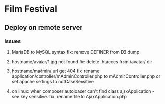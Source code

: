# Film Festival

## Deploy on remote server
### Issues
1. MariaDB to MySQL syntax
fix: remove DEFINER from DB dump

2. hostname/avatar/1.jpg not found
fix: delete .htacces from /avatar/ dir

3. hostname/madmin/ url get 404
fix: rename application/controller/mAdminController.php to mAdminController.php
or set apache settings to notCaseSensitive

4. on linux: when composer autoloader can't find class ajaxApplication - see key sensitive.
fix: rename file to AjaxApplication.php
